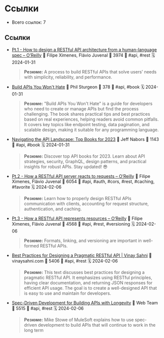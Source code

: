 # Ссылки

- Всего ссылок: 7

## Ссылки

- [Pt.1 - How to design a RESTful API architecture from a human-language spec – O’Reilly](https://www.oreilly.com/content/how-to-design-a-restful-api-architecture-from-a-human-language-spec/) 👤 Filipe Ximenes, Flávio Juvenal 💬 3974 🔖 #api, #rest 🗓️ 2024-01-31
    > **Резюме:** A process to build RESTful APIs that solve users’ needs with simplicity, reliability, and performance.
- [Build APIs You Won't Hate](https://apisyouwonthate.com/books/build-apis-you-wont-hate/) 👤 Phil Sturgeon 💬 378 🔖 #api, #book 🗓️ 2024-01-31
    > **Резюме:** "Build APIs You Won't Hate" is a guide for developers who need to create or manage APIs but find the process challenging. The book shares practical tips and best practices based on real experiences, helping readers avoid common pitfalls. It covers key topics like endpoint testing, data pagination, and scalable design, making it suitable for any programming language.
- [Navigating the API Landscape: Top Books for 2023](https://blog.treblle.com/top-api-books-2023/) 👤 Jeff Nabors 💬 1143 🔖 #api, #book 🗓️ 2024-01-31
    > **Резюме:** Discover top API books for 2023. Learn about API strategies, security, GraphQL, design patterns, and practical insights for robust APIs. Stay updated! 😎
- [Pt.2 - How a RESTful API server reacts to requests – O’Reilly](https://www.oreilly.com/content/how-a-restful-api-server-reacts-to-requests/) 👤 Filipe Ximenes, Flávio Juvenal 💬 6054 🔖 #api, #auth, #cors, #rest, #caching, #favorite 🗓️ 2024-02-06
    > **Резюме:** Learn how to properly design RESTful APIs communication with clients, accounting for request structure, authentication, and caching.
- [Pt.3 - How a RESTful API represents resources – O’Reilly](https://www.oreilly.com/content/how-a-restful-api-represents-resources/) 👤 Filipe Ximenes, Flávio Juvenal 💬 4568 🔖 #api, #rest, #versioning 🗓️ 2024-02-06
    > **Резюме:** Formats, linking, and versioning are important in well-formed RESTful APIs.
- [Best Practices for Designing a Pragmatic RESTful API | Vinay Sahni](https://www.vinaysahni.com/best-practices-for-a-pragmatic-restful-api) 👤 vinaysahni.com 💬 5406 🔖 #api, #rest 🗓️ 2024-02-06
    > **Резюме:** This text discusses best practices for designing a pragmatic RESTful API. It emphasizes using RESTful principles, having clear documentation, and returning JSON responses for efficient API usage. The goal is to create a well-designed API that is easy to use and maintain for developers.
- [Spec-Driven Development for Building APIs with Longevity](https://www.nginx.com/blog/building-api-for-longevity-spec-driven-development/) 👤 Web Team 💬 5515 🔖 #api, #rest 🗓️ 2024-02-06
    > **Резюме:** Mike Stowe of MuleSoft explains how to use spec-driven development to build APIs that will continue to work in the long term
